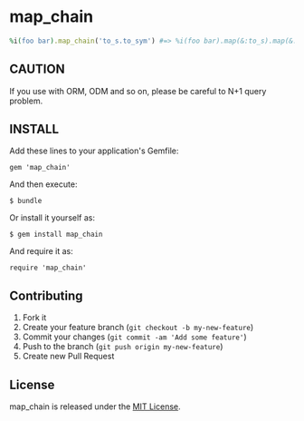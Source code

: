 # map_chain

```ruby
%i(foo bar).map_chain('to_s.to_sym') #=> %i(foo bar).map(&:to_s).map(&:to_sym)
```

## CAUTION

If you use with ORM, ODM and so on, please be careful to N+1 query problem.

## INSTALL

Add these lines to your application's Gemfile:

```
gem 'map_chain'
```

And then execute:

```
$ bundle
```

Or install it yourself as:

```
$ gem install map_chain
```

And require it as:

```
require 'map_chain'
```

## Contributing

1. Fork it
2. Create your feature branch (`git checkout -b my-new-feature`)
3. Commit your changes (`git commit -am 'Add some feature'`)
4. Push to the branch (`git push origin my-new-feature`)
5. Create new Pull Request

## License

map_chain is released under the [MIT License](http://www.opensource.org/licenses/MIT).
